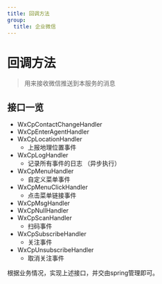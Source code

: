 ```yaml
---
title: 回调方法
group:
  title: 企业微信
---
```

# 回调方法

> 用来接收微信推送到本服务的消息

## 接口一览

* WxCpContactChangeHandler
* WxCpEnterAgentHandler
* WxCpLocationHandler
  * 上报地理位置事件
* WxCpLogHandler
  * 记录所有事件的日志 （异步执行）
* WxCpMenuHandler
  * 自定义菜单事件
* WxCpMenuClickHandler
  * 点击菜单链接事件
* WxCpMsgHandler
* WxCpNullHandler
* WxCpScanHandler
  * 扫码事件
* WxCpSubscribeHandler
  * 关注事件
* WxCpUnsubscribeHandler
  * 取消关注事件

根据业务情况，实现上述接口，并交由spring管理即可。
